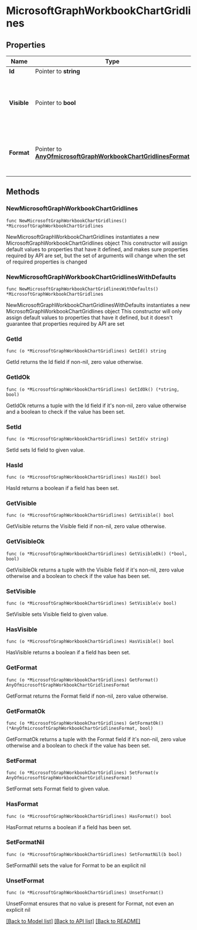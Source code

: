 # MicrosoftGraphWorkbookChartGridlines

## Properties

Name | Type | Description | Notes
------------ | ------------- | ------------- | -------------
**Id** | Pointer to **string** | Read-only. | [optional] 
**Visible** | Pointer to **bool** | Boolean value representing if the axis gridlines are visible or not. | [optional] 
**Format** | Pointer to [**AnyOfmicrosoftGraphWorkbookChartGridlinesFormat**](anyOf&lt;microsoft.graph.workbookChartGridlinesFormat&gt;.md) | Represents the formatting of chart gridlines. Read-only. | [optional] 

## Methods

### NewMicrosoftGraphWorkbookChartGridlines

`func NewMicrosoftGraphWorkbookChartGridlines() *MicrosoftGraphWorkbookChartGridlines`

NewMicrosoftGraphWorkbookChartGridlines instantiates a new MicrosoftGraphWorkbookChartGridlines object
This constructor will assign default values to properties that have it defined,
and makes sure properties required by API are set, but the set of arguments
will change when the set of required properties is changed

### NewMicrosoftGraphWorkbookChartGridlinesWithDefaults

`func NewMicrosoftGraphWorkbookChartGridlinesWithDefaults() *MicrosoftGraphWorkbookChartGridlines`

NewMicrosoftGraphWorkbookChartGridlinesWithDefaults instantiates a new MicrosoftGraphWorkbookChartGridlines object
This constructor will only assign default values to properties that have it defined,
but it doesn't guarantee that properties required by API are set

### GetId

`func (o *MicrosoftGraphWorkbookChartGridlines) GetId() string`

GetId returns the Id field if non-nil, zero value otherwise.

### GetIdOk

`func (o *MicrosoftGraphWorkbookChartGridlines) GetIdOk() (*string, bool)`

GetIdOk returns a tuple with the Id field if it's non-nil, zero value otherwise
and a boolean to check if the value has been set.

### SetId

`func (o *MicrosoftGraphWorkbookChartGridlines) SetId(v string)`

SetId sets Id field to given value.

### HasId

`func (o *MicrosoftGraphWorkbookChartGridlines) HasId() bool`

HasId returns a boolean if a field has been set.

### GetVisible

`func (o *MicrosoftGraphWorkbookChartGridlines) GetVisible() bool`

GetVisible returns the Visible field if non-nil, zero value otherwise.

### GetVisibleOk

`func (o *MicrosoftGraphWorkbookChartGridlines) GetVisibleOk() (*bool, bool)`

GetVisibleOk returns a tuple with the Visible field if it's non-nil, zero value otherwise
and a boolean to check if the value has been set.

### SetVisible

`func (o *MicrosoftGraphWorkbookChartGridlines) SetVisible(v bool)`

SetVisible sets Visible field to given value.

### HasVisible

`func (o *MicrosoftGraphWorkbookChartGridlines) HasVisible() bool`

HasVisible returns a boolean if a field has been set.

### GetFormat

`func (o *MicrosoftGraphWorkbookChartGridlines) GetFormat() AnyOfmicrosoftGraphWorkbookChartGridlinesFormat`

GetFormat returns the Format field if non-nil, zero value otherwise.

### GetFormatOk

`func (o *MicrosoftGraphWorkbookChartGridlines) GetFormatOk() (*AnyOfmicrosoftGraphWorkbookChartGridlinesFormat, bool)`

GetFormatOk returns a tuple with the Format field if it's non-nil, zero value otherwise
and a boolean to check if the value has been set.

### SetFormat

`func (o *MicrosoftGraphWorkbookChartGridlines) SetFormat(v AnyOfmicrosoftGraphWorkbookChartGridlinesFormat)`

SetFormat sets Format field to given value.

### HasFormat

`func (o *MicrosoftGraphWorkbookChartGridlines) HasFormat() bool`

HasFormat returns a boolean if a field has been set.

### SetFormatNil

`func (o *MicrosoftGraphWorkbookChartGridlines) SetFormatNil(b bool)`

 SetFormatNil sets the value for Format to be an explicit nil

### UnsetFormat
`func (o *MicrosoftGraphWorkbookChartGridlines) UnsetFormat()`

UnsetFormat ensures that no value is present for Format, not even an explicit nil

[[Back to Model list]](../README.md#documentation-for-models) [[Back to API list]](../README.md#documentation-for-api-endpoints) [[Back to README]](../README.md)



